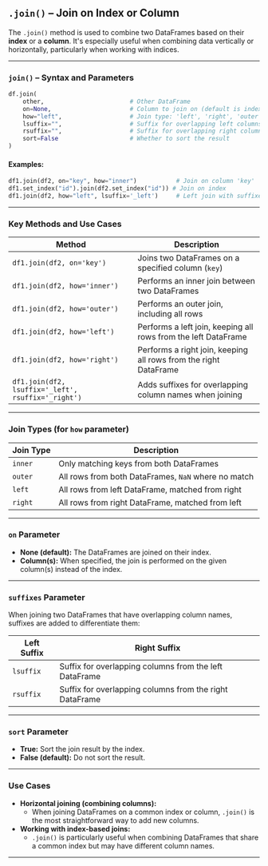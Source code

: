 ## `.join()` – Join on Index or Column

The `.join()` method is used to combine two DataFrames based on their **index** or a **column**. It's especially useful when combining data vertically or horizontally, particularly when working with indices.

---

### `join()` – Syntax and Parameters

```python
df.join(
    other,                        # Other DataFrame
    on=None,                      # Column to join on (default is index)
    how="left",                   # Join type: 'left', 'right', 'outer', 'inner'
    lsuffix="",                   # Suffix for overlapping left columns
    rsuffix="",                   # Suffix for overlapping right columns
    sort=False                    # Whether to sort the result
)
```

#### **Examples:**

```python
df1.join(df2, on="key", how="inner")           # Join on column 'key'
df1.set_index("id").join(df2.set_index("id")) # Join on index
df1.join(df2, how="left", lsuffix='_left')     # Left join with suffixes for overlapping columns
```

---

### Key Methods and Use Cases

| Method | Description |
|--------|-------------|
| `df1.join(df2, on='key')` | Joins two DataFrames on a specified column (`key`) |
| `df1.join(df2, how='inner')` | Performs an inner join between two DataFrames |
| `df1.join(df2, how='outer')` | Performs an outer join, including all rows |
| `df1.join(df2, how='left')` | Performs a left join, keeping all rows from the left DataFrame |
| `df1.join(df2, how='right')` | Performs a right join, keeping all rows from the right DataFrame |
| `df1.join(df2, lsuffix='_left', rsuffix='_right')` | Adds suffixes for overlapping column names when joining |

---

### Join Types (for `how` parameter)

| Join Type | Description |
|-----------|-------------|
| `inner`   | Only matching keys from both DataFrames |
| `outer`   | All rows from both DataFrames, `NaN` where no match |
| `left`    | All rows from left DataFrame, matched from right |
| `right`   | All rows from right DataFrame, matched from left |

---

### `on` Parameter

- **None (default):** The DataFrames are joined on their index.
- **Column(s):** When specified, the join is performed on the given column(s) instead of the index.

---

### `suffixes` Parameter

When joining two DataFrames that have overlapping column names, suffixes are added to differentiate them:

| Left Suffix | Right Suffix |
|-------------|--------------|
| `lsuffix`   | Suffix for overlapping columns from the left DataFrame |
| `rsuffix`   | Suffix for overlapping columns from the right DataFrame |

---

### `sort` Parameter

- **True:** Sort the join result by the index.
- **False (default):** Do not sort the result.

---

### Use Cases

- **Horizontal joining (combining columns):**
  - When joining DataFrames on a common index or column, `.join()` is the most straightforward way to add new columns.
- **Working with index-based joins:**
  - `.join()` is particularly useful when combining DataFrames that share a common index but may have different column names.

---
